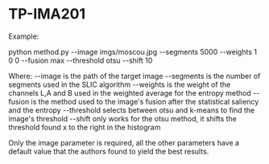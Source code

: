 # TP-IMA201

Example:

python method.py --image imgs/moscou.jpg --segments 5000 --weights 1 0 0 --fusion max --threshold otsu --shift 10

Where:
--image is the path of the target image
--segments is the number of segments used in the SLIC algorithm
--weights is the weight of the channels L,A and B used in the weighted average for the entropy method
--fusion is the method used to the image's fusion after the statistical saliency and the entropy
--threshold selects between otsu and k-means to find the image's threshold
--shift only works for the otsu method, it shifts the threshold found x to the right in the histogram

Only the image parameter is required, all the other parameters have a default value that the authors found to yield the best results.
